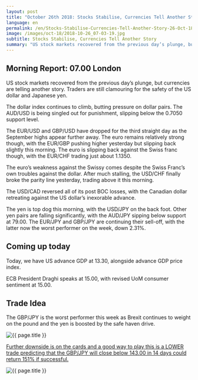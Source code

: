 ```yaml
---
layout: post
title: "October 26th 2018: Stocks Stabilise, Currencies Tell Another Story"
language: en
permalink: /en/Stocks-Stabilise-Currencies-Tell-Another-Story-26-Oct-18/
image: /images/oct-18/2018-10-26_07-03-19.jpg
subtitle: Stocks Stabilise, Currencies Tell Another Story
summary: "US stock markets recovered from the previous day’s plunge, but currencies are telling another story. Traders are still clamouring for the safety of the US dollar and Japanese yen"
---
```

## Morning Report: 07.00 London

US stock markets recovered from the previous day’s plunge, but currencies are telling another story. Traders are still clamouring for the safety of the US dollar and Japanese yen. 

The dollar index continues to climb, butting pressure on dollar pairs. The AUD/USD is being singled out for punishment, slipping below the 0.7050 support level. 

The EUR/USD and GBP/USD have dropped for the third straight day as the September highs appear further away. The euro remains relatively strong though, with the EUR/GBP pushing higher yesterday but slipping back slightly this morning. The euro is slipping back against the Swiss franc though, with the EUR/CHF trading just about 1.1350. 

The euro’s weakness against the Swissy comes despite the Swiss Franc’s own troubles against the dollar. After much stalling, the USD/CHF finally broke the parity line yesterday, trading above it this morning. 

The USD/CAD reversed all of its post BOC losses, with the Canadian dollar retreating against the US dollar’s inexorable advance. 

The yen is top dog this morning, with the USD/JPY on the back foot. Other yen pairs are falling significantly, with the AUD/JPY sipping below support at 79.00. The EUR/JPY and GBP/JPY are continuing their sell-off, with the latter now the worst performer on the week, down 2.31%. 

## Coming up today

Today, we have US advance GDP at 13.30, alongside advance GDP price index. 

ECB President Draghi speaks at 15.00, with revised UoM consumer sentiment at 15.00. 

## Trade Idea

The GBP/JPY is the worst performer this week as Brexit continues to weight on the pound and the yen is boosted by the safe haven drive.

<img class="post-image" src="{{ site.url }}/images/oct-18/2018-10-26_07-03-19.jpg" alt="{{ page.title }}" title="{{ page.title }}">

<a href="%LINK%%?currency=GBP&market=forex&underlying=frxGBPJPY&formname=higherlower&duration_amount=14&duration_units=d&amount=10&amount_type=stake&expiry_type=duration&barrier=143" target="_blank">Further downside is on the cards and a good way to play this is a LOWER trade predicting that the GBP/JPY will close below 143.00 in 14 days could return 151% if successful.</a>

<img class="post-image" src="{{ site.url }}/images/oct-18/2018-10-26_07-05-57.jpg" alt="{{ page.title }}" title="{{ page.title }}">